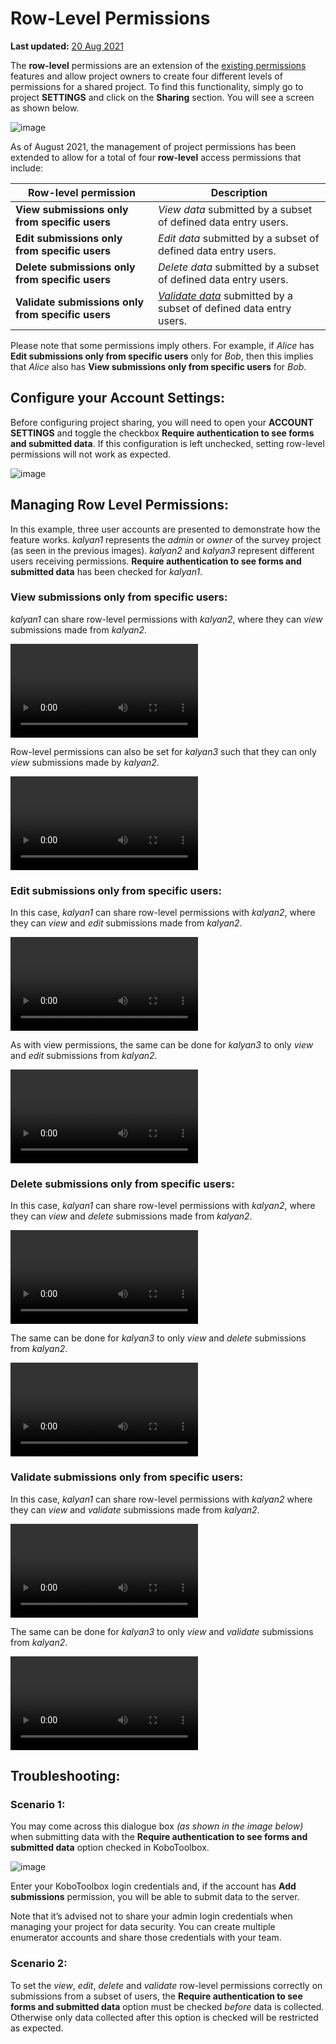 # Row-Level Permissions

**Last updated:**
<a href="https://github.com/kobotoolbox/docs/blob/70faa26344a634e058fe0471e67d42fa6407a0b0/source/row_level_permissions.md" class="reference">20
Aug 2021</a>

The **row-level** permissions are an extension of the
[existing permissions](managing_permissions.md) features and allow project
owners to create four different levels of permissions for a shared project. To
find this functionality, simply go to project **SETTINGS** and click on the
**Sharing** section. You will see a screen as shown below.

![image](/images/row_level_permissions/Options.png)

As of August 2021, the management of project permissions has been extended to
allow for a total of four **row-level** access permissions that include:

| Row-level permission                              | Description                                                                                                                    |
| ------------------------------------------------- | ------------------------------------------------------------------------------------------------------------------------------ |
| **View submissions only from specific users**     | _View data_ submitted by a subset of defined data entry users.                                                                 |
| **Edit submissions only from specific users**     | _Edit data_ submitted by a subset of defined data entry users.                                                                 |
| **Delete submissions only from specific users**   | _Delete data_ submitted by a subset of defined data entry users.                                                               |
| **Validate submissions only from specific users** | <a class="reference" href="record_validation.html"><i>Validate data</i></a> submitted by a subset of defined data entry users. |

<p class="note">Please note that some permissions imply others. For example, if <i>Alice</i> has <strong>Edit submissions only from specific users</strong> only for <i>Bob</i>, then this implies that <i>Alice</i> also has <strong>View submissions only from specific users</strong> for <i>Bob</i>.</p>

## Configure your Account Settings:

Before configuring project sharing, you will need to open your **ACCOUNT
SETTINGS** and toggle the checkbox **Require authentication to see forms and
submitted data**. If this configuration is left unchecked, setting row-level
permissions will not work as expected.

![image](/images/row_level_permissions/Accounts_Settings.png)

## Managing Row Level Permissions:

In this example, three user accounts are presented to demonstrate how the
feature works. _kalyan1_ represents the _admin_ or _owner_ of the survey project
(as seen in the previous images). _kalyan2_ and _kalyan3_ represent different
users receiving permissions. **Require authentication to see forms and submitted
data** has been checked for _kalyan1_.

### View submissions only from specific users:

_kalyan1_ can share row-level permissions with _kalyan2_, where they can _view_
submissions made from _kalyan2_.

<video controls><source src="./_static/files/row_level_permissions/1_View_submissions_1.mp4" type="video/mp4"></video>

Row-level permissions can also be set for _kalyan3_ such that they can only
_view_ submissions made by _kalyan2_.

<video controls><source src="./_static/files/row_level_permissions/2_View_submissions_2.mp4" type="video/mp4"></video>

### Edit submissions only from specific users:

In this case, _kalyan1_ can share row-level permissions with _kalyan2_, where
they can _view_ and _edit_ submissions made from _kalyan2_.

<video controls><source src="./_static/files/row_level_permissions/3_Edit_Submission_1.mp4" type="video/mp4"></video>

As with view permissions, the same can be done for _kalyan3_ to only _view_ and
_edit_ submissions from _kalyan2_.

<video controls><source src="./_static/files/row_level_permissions/4_Edit_Submission_2.mp4" type="video/mp4"></video>

### Delete submissions only from specific users:

In this case, _kalyan1_ can share row-level permissions with _kalyan2_, where
they can _view_ and _delete_ submissions made from _kalyan2_.

<video controls><source src="./_static/files/row_level_permissions/5_Delete_Submissions_1.mp4" type="video/mp4"></video>

The same can be done for _kalyan3_ to only _view_ and _delete_ submissions from
_kalyan2_.

<video controls><source src="./_static/files/row_level_permissions/6_Delete_Submissions_2.mp4" type="video/mp4"></video>

### Validate submissions only from specific users:

In this case, _kalyan1_ can share row-level permissions with _kalyan2_ where
they can _view_ and _validate_ submissions made from _kalyan2_.

<video controls><source src="./_static/files/row_level_permissions/7_Validate_Submissions_1.mp4" type="video/mp4"></video>

The same can be done for _kalyan3_ to only _view_ and _validate_ submissions
from _kalyan2_.

<video controls><source src="./_static/files/row_level_permissions/8_Validate_Submissions_2.mp4" type="video/mp4"></video>

## Troubleshooting:

### Scenario 1:

You may come across this dialogue box _(as shown in the image below)_ when
submitting data with the **Require authentication to see forms and submitted
data** option checked in KoboToolbox.

![image](/images/row_level_permissions/Login.png)

Enter your KoboToolbox login credentials and, if the account has **Add
submissions** permission, you will be able to submit data to the server.

<p class="note">Note that it’s advised not to share your admin login credentials when managing your project for data security. You can create multiple enumerator accounts and share those credentials with your team.</p>

### Scenario 2:

To set the _view_, _edit_, _delete_ and _validate_ row-level permissions
correctly on submissions from a subset of users, the **Require authentication to
see forms and submitted data** option must be checked _before_ data is
collected. Otherwise only data collected after this option is checked will be
restricted as expected.
